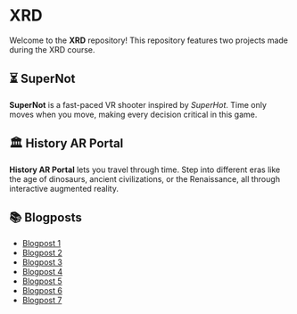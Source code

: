 # XRD

Welcome to the **XRD** repository! This repository features two projects made during the XRD course.

## ⏳ SuperNot

**SuperNot** is a fast-paced VR shooter inspired by *SuperHot*. Time only moves when you move, making every decision critical in this game.

## 🏛️ History AR Portal

**History AR Portal** lets you travel through time. Step into different eras like the age of dinosaurs, ancient civilizations, or the Renaissance, all through interactive augmented reality.

## 📚 Blogposts

- [Blogpost 1](https://github.com/TheDarkestNightRises/XRD/blob/main/Blog%20posts/Blogpost1.md)
- [Blogpost 2](https://github.com/TheDarkestNightRises/XRD/blob/main/Blog%20posts/Blogpost2.md)
- [Blogpost 3](https://github.com/TheDarkestNightRises/XRD/blob/main/Blog%20posts/Blogpost3.md)
- [Blogpost 4](https://github.com/TheDarkestNightRises/XRD/blob/main/Blog%20posts/Blogpost4.md)
- [Blogpost 5](https://github.com/TheDarkestNightRises/XRD/blob/main/Blog%20posts/Blogpost5.md)
- [Blogpost 6](https://github.com/TheDarkestNightRises/XRD/blob/main/Blog%20posts/Blogpost6.md)
- [Blogpost 7](https://github.com/TheDarkestNightRises/XRD/blob/main/Blog%20posts/Blogpost7.md)

